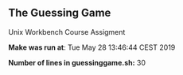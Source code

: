 ## The Guessing Game
Unix Workbench Course Assigment

**Make was run at**: 
Tue May 28 13:46:44 CEST 2019

**Number of lines in guessinggame.sh:** 
      30
